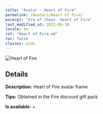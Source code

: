 ```yaml
---
title: "Avatar - Heart of Fire"
permalink: /Avatars/Heart of Fire/
excerpt: "Era of Chaos  Heart of Fire"
last_modified_at: 2021-05-28
locale: en
ref: "Heart of Fire.md"
toc: false
classes: wide
---
```

 ![Heart of Fire](/images/a/avatarFrame_23.png)

## Details

 **Description:** Heart of Fire avatar frame 

 **Tips:** Obtained in the Fire discount gift pack 

 **Is available:**  + 


